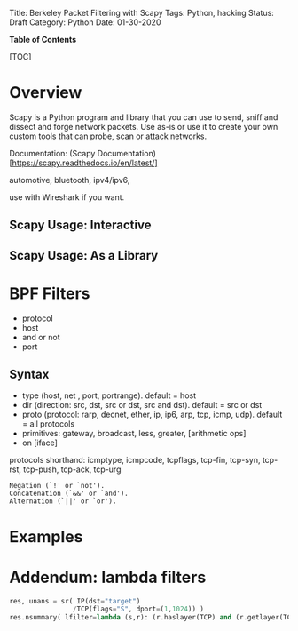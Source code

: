Title: Berkeley Packet Filtering with Scapy
Tags: Python, hacking
Status: Draft
Category: Python
Date: 01-30-2020


**Table of Contents**

[TOC]

# Overview

Scapy is a Python program and library that you can use to send, sniff and dissect and forge network packets. 
Use as-is or use it to create your own custom tools that can probe, scan or attack networks.

Documentation: (Scapy Documentation)[https://scapy.readthedocs.io/en/latest/]

automotive, bluetooth, ipv4/ipv6, 

use with Wireshark if you want.

## Scapy Usage: Interactive 

## Scapy Usage: As a Library


# BPF Filters

- protocol
- host
- and or not
- port

## Syntax


- type (host, net , port, portrange). default = host
- dir (direction: src, dst, src or dst, src and dst). default = src or dst
- proto (protocol: rarp, decnet, ether, ip, ip6, arp, tcp, icmp, udp). default = all protocols
- primitives: gateway, broadcast, less, greater, [arithmetic ops]
- on [iface]

protocols shorthand: icmptype, icmpcode, tcpflags, tcp-fin, tcp-syn, tcp-rst, tcp-push, tcp-ack, tcp-urg


    Negation (`!' or `not'). 
    Concatenation (`&&' or `and'). 
    Alternation (`||' or `or'). 


# Examples

# Addendum: lambda filters

```python
res, unans = sr( IP(dst="target")
                /TCP(flags="S", dport=(1,1024)) )
res.nsummary( lfilter=lambda (s,r): (r.haslayer(TCP) and (r.getlayer(TCP).flags & 2)) )
```